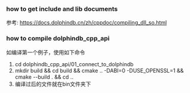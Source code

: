 ### how to get include and lib documents
参考: https://docs.dolphindb.cn/zh/cppdoc/compiling_dll_so.html

### how to compile dolphindb_cpp_api
如编译第一个例子，使用如下命令
1. cd dolphindb_cpp_api/01_connect_to_dolphindb
2. mkdir build && cd build && cmake .. -DABI=0 -DUSE_OPENSSL=1 && cmake --build . && cd ..
3. 编译过后的文件就在bin文件夹下